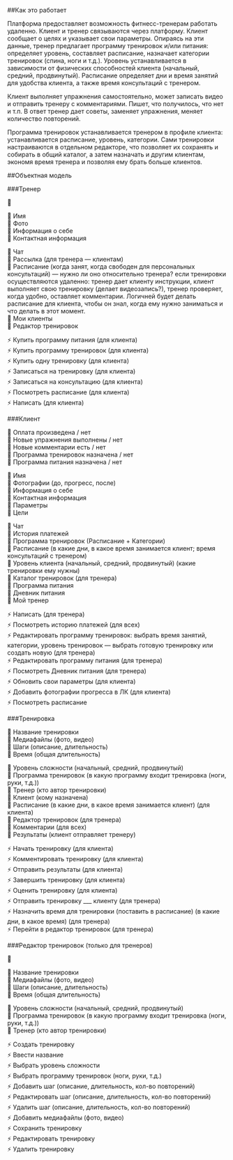 ##Как это работает

Платформа предоставляет возможность фитнесс-тренерам работать удаленно.
Клиент и тренер связываются через платформу. Клиент сообщает о целях и указывает свои параметры. Опираясь на эти данные, тренер предлагает программу тренировок и/или питания: определяет уровень, составляет расписание, назначает категории тренировок (спина, ноги и т.д.). Уровень устанавливается в зависимости от физических способностей клиента (начальный, средний, продвинутый). Расписание определяет дни и время занятий для удобства клиента, а также время консультаций с тренером.

Клиент выполняет упражнения самостоятельно, может записать видео и отправить тренеру с комментариями. Пишет, что получилось, что нет и т.п. В ответ тренер дает советы, заменяет упражнения, меняет количество повторений.

Программа тренировок устанавливается тренером в профиле клиента: устанавливается расписание, уровень, категории. Сами тренировки настраиваются в отдельном редакторе, что позволяет их сохранять и собирать в общий каталог, а затем назначать и другим клиентам, экономя время тренера и позволяя ему брать больше клиентов.



##Объектная модель

###Тренер

🚥  <br>

🔸 Имя<br>
🔸 Фото<br>
🔸 Информация о себе<br>
🔸 Контактная информация<br>

🔶 Чат<br>
🔶 Рассылка (для тренера — клиентам)<br>
🔶 Расписание (когда занят, когда свободен для персональных консультаций) — нужно ли оно относительно тренера? если тренировки осуществляются удаленно: тренер дает клиенту инструкции, клиент выполняет свою тренировку (делает видеозапись?), тренер проверяет, когда удобно, оставляет комментарии. Логичней будет делать расписание для клиента, чтобы он знал, когда ему нужно заниматься и что делать в этот момент. <br>
🔶 Мои клиенты <br>
🔶 Редактор тренировок<br>

⚡️ Купить программу питания (для клиента) <br>
⚡️ Купить программу тренировок (для клиента) <br>
⚡️ Купить одну тренировку (для клиента) <br>
⚡️ Записаться на тренировку (для клиента) <br>
⚡️ Записаться на консультацию (для клиента) <br>
⚡️ Посмотреть расписание (для клиента) <br>
⚡️ Написать (для клиента) <br>


###Клиент

🚥 Оплата произведена / нет<br>
🚥 Новые упражнения выполнены / нет<br>
🚥 Новые комментарии есть / нет<br>
🚥 Программа тренировок назначена / нет<br>
🚥 Программа питания назначена / нет<br>

🔸 Имя<br>
🔸 Фотографии (до, прогресс, после)<br>
🔸 Информация о себе<br>
🔸 Контактная информация<br>
🔸 Параметры<br>
🔸 Цели<br>

🔶 Чат<br>
🔶 История платежей <br>
🔶 Программа тренировок (Расписание + Категории)<br>
🔶 Расписание (в какие дни, в какое время занимается клиент; время консультаций с тренером) <br>
🔶 Уровень клиента (начальный, средний, продвинутый) (какие тренировки ему нужны) <br>
🔶 Каталог тренировок (для тренера)<br>
🔶 Программа питания<br>
🔶 Дневник питания<br>
🔶 Мой тренер<br>

⚡️ Написать (для тренера) <br>
⚡️ Посмотреть историю платежей (для всех) <br>
⚡️ Редактировать программу тренировок: выбрать время занятий, категории, уровень тренировок — выбрать готовую тренировку или  создать новую (для тренера) <br>
⚡️ Редактировать программу питания (для тренера) <br>
⚡️ Посмотреть Дневник питания (для тренера) <br>
⚡️ Обновить свои параметры (для клиента) <br>
⚡️ Добавить фотографии прогресса в ЛК (для клиента) <br>
⚡️ Посмотреть расписание <br>


###Тренировка

🔸 Название тренировки<br>
🔸 Медиафайлы (фото, видео)<br>
🔸 Шаги (описание, длительность)<br>
🔸 Время (общая длительность)<br>

🔶 Уровень сложности (начальный, средний, продвинутый) <br>
🔶 Программа тренировок (в какую программу входит тренировка (ноги, руки, т.д.)) <br>
🔶 Тренер (кто автор тренировки)<br>
🔶 Клиент (кому назначена)<br>
🔶 Расписание (в какие дни, в какое время занимается клиент) (для клиента) <br>
🔶 Редактор тренировок (для тренера)<br>
🔶 Комментарии (для всех) <br>
🔶 Результаты (клиент отправляет тренеру)<br>

⚡️ Начать тренировку (для клиента)<br>
⚡️ Комментировать тренировку (для клиента)<br>
⚡️ Отправить результаты (для клиента)<br>
⚡️ Завершить тренировку (для клиента)<br>
⚡️ Оценить тренировку (для клиента)<br>
⚡️ Отправить тренировку ___ клиенту (для тренера)<br>
⚡️ Назначить время для тренировки (поставить в расписание) (в какие дни, в какое время) (для тренера)<br>
⚡️ Перейти в редактор тренировок (для тренера) <br>


###Редактор тренировок (только для тренеров)

🚥 <br>

🔸 Название тренировки<br>
🔸 Медиафайлы (фото, видео)<br>
🔸 Шаги (описание, длительность)<br>
🔸 Время (общая длительность)<br>

🔶 Уровень сложности (начальный, средний, продвинутый)<br>
🔶 Программа тренировок (в какую программу входит тренировка (ноги, руки, т.д.))<br>
🔶 Тренер (кто автор тренировки)<br>

⚡️ Создать тренировку<br>
⚡️ Ввести название<br>
⚡️ Выбрать уровень сложности<br>
⚡️ Выбрать программу тренировок (ноги, руки, т.д.)<br>
⚡️ Добавить шаг (описание, длительность, кол-во повторений)<br>
⚡️ Редактировать шаг (описание, длительность, кол-во повторений)<br>
⚡️ Удалить шаг (описание, длительность, кол-во повторений)<br>
⚡️ Добавить медиафайлы (фото, видео)<br>
⚡️ Сохранить тренировку<br>
⚡️ Редактировать тренировку<br>
⚡️ Удалить тренировку<br>
